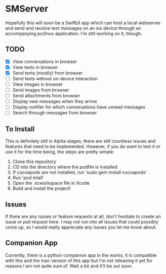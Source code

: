 # SMServer
Hopefully this will soon be a SwiftUI app which can host a local webserver and send and receive text messages on an ios device through an accompanying pc/linux application. I'm still working on it, though. 

## TODO

- [x] View conversations in browser
- [x] View texts in browser
- [x] Send texts (mostly) from browser
- [ ] Send texts without on-device interaction
- [ ] View images in browser
- [ ] Send images from browser
- [ ] Send attachments from browser
- [ ] Display new messages when they arrive
- [ ] Display notifier for which conversations have unread messages
- [ ] Search through messages from browser

## To Install
This is definitely still in Alpha stages; there are still countless issues and features that need to be implemented. However, if you do want to test it or use it for the time being, the steps are pretty simple:

1. Clone this repository
2. CD into the directory where the podfile is installed
3. If cocoapods are not installed, run 'sudo gem install cocoapods'
4. Run 'pod intall'
5. Open the .xcworkspace file in Xcode
6. Build and install the project!

## Issues
If there are any issues or feature requests at all, don't hesitate to create an issue or pull request here. I may not run into all issues that could possibly come up, so I would really appreciate any issues you let me know about.

## Companion App
Currently, there is a python companion app in the works; it is compatible with this and the mac version of this app but I'm not releasing it yet for reasons I am not quite sure of. Wait a bit and it'll be out soon.

